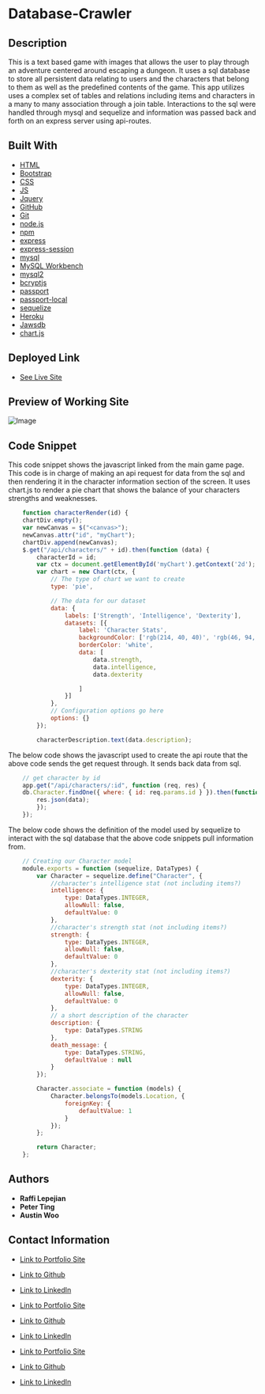 # Database-Crawler

## Description
This is a text based game with images that allows the user to play through an adventure centered around escaping a dungeon. It uses a sql database to store all persistent data relating to users and the characters that belong to them as well as the predefined contents of the game. This app utilizes uses a complex set of tables and relations including items and characters in a many to many association through a join table. Interactions to the sql were handled through mysql and sequelize and information was passed back and forth on an express server using api-routes.

## Built With

* [HTML](https://developer.mozilla.org/en-US/docs/Web/HTML)
* [Bootstrap](https://getbootstrap.com/)
* [CSS](https://developer.mozilla.org/en-US/docs/Web/CSS)
* [JS](https://www.javascript.com/)
* [Jquery](https://jquery.com/)
* [GitHub](https://github.com/)
* [Git](https://git-scm.com/)
* [node.js](https://nodejs.org/en/)
* [npm](https://www.npmjs.com/)
* [express](https://www.npmjs.com/package/express)
* [express-session](https://www.npmjs.com/package/express-session)
* [mysql](https://www.npmjs.com/package/mysql)
* [MySQL Workbench](https://www.mysql.com/products/workbench/)
* [mysql2](https://www.npmjs.com/package/mysql2)
* [bcryptjs](https://www.npmjs.com/package/bcrypt)
* [passport](http://www.passportjs.org/)
* [passport-local](http://www.passportjs.org/packages/passport-local/)
* [sequelize](https://sequelize.org/)
* [Heroku](https://dashboard.heroku.com/)
* [Jawsdb](https://www.jawsdb.com/)
* [chart.js](https://www.chartjs.org/)

## Deployed Link

* [See Live Site](https://ancient-wave-96254.herokuapp.com/)

## Preview of Working Site

![Image]()

## Code Snippet
This code snippet shows the javascript linked from the main game page. This code is in charge of making an api request for data from the sql and then rendering it in the character information section of the screen. It uses chart.js to render a pie chart that shows the balance of your characters strengths and weaknesses. 

```javascript
    function characterRender(id) {
    chartDiv.empty();
    var newCanvas = $("<canvas>");
    newCanvas.attr("id", "myChart");
    chartDiv.append(newCanvas);
    $.get("/api/characters/" + id).then(function (data) {
        characterId = id;
        var ctx = document.getElementById('myChart').getContext('2d');
        var chart = new Chart(ctx, {
            // The type of chart we want to create
            type: 'pie',

            // The data for our dataset
            data: {
                labels: ['Strength', 'Intelligence', 'Dexterity'],
                datasets: [{
                    label: 'Character Stats',
                    backgroundColor: ['rgb(214, 40, 40)', 'rgb(46, 94, 170)', 'rgb(50, 160, 93)'],
                    borderColor: 'white',
                    data: [
                        data.strength,
                        data.intelligence,
                        data.dexterity

                    ]
                }]
            },
            // Configuration options go here
            options: {}
        });

        characterDescription.text(data.description);
```

The below code shows the javascript used to create the api route that the above code sends the get request through. It sends back data from sql.
```javascript
    // get character by id
    app.get("/api/characters/:id", function (req, res) {
    db.Character.findOne({ where: { id: req.params.id } }).then(function (data) {
        res.json(data);
        });
    });
```

The below code shows the definition of the model used by sequelize to interact with the sql database that the above code snippets pull information from.
```javascript
    // Creating our Character model
    module.exports = function (sequelize, DataTypes) {
        var Character = sequelize.define("Character", {
            //character's intelligence stat (not including items?)
            intelligence: {
                type: DataTypes.INTEGER,
                allowNull: false,
                defaultValue: 0
            },
            //character's strength stat (not including items?)
            strength: {
                type: DataTypes.INTEGER,
                allowNull: false,
                defaultValue: 0
            },
            //character's dexterity stat (not including items?)
            dexterity: {
                type: DataTypes.INTEGER,
                allowNull: false,
                defaultValue: 0
            },
            // a short description of the character
            description: {
                type: DataTypes.STRING
            },
            death_message: {
                type: DataTypes.STRING,
                defaultValue : null
            }
        });

        Character.associate = function (models) {
            Character.belongsTo(models.Location, {
                foreignKey: {
                    defaultValue: 1
                }
            });
        };

        return Character;
    };
```



## Authors

* **Raffi Lepejian** 
* **Peter Ting**
* **Austin Woo**

## Contact Information

- [Link to Portfolio Site](https://rslepejian.github.io/portfolio/)
- [Link to Github](https://github.com/rslepejian)
- [Link to LinkedIn](https://linkedin.com/in/raffi-lepejian-071876153)

- [Link to Portfolio Site](https://pting1995.github.io/Portfolio-mk2/)
- [Link to Github](https://github.com/Pting1995)
- [Link to LinkedIn](https://www.linkedin.com/in/pting002/)

- [Link to Portfolio Site](#)
- [Link to Github](https://github.com/austinwoo123)
- [Link to LinkedIn]()